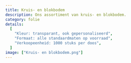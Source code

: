 ```yaml
---
title: Kruis- en blokbodem
description: Ons assortiment van kruis- en blokbodem.
category: folie
details:
  [
    "Kleur: transparant, ook gepersonaliseerd",
    "Formaat: alle standaardmaten op voorraad",
    "Verkoopeenheid: 1000 stuks per doos",
  ]
image: ["Kruis- en blokbodem.png"]
---
```

